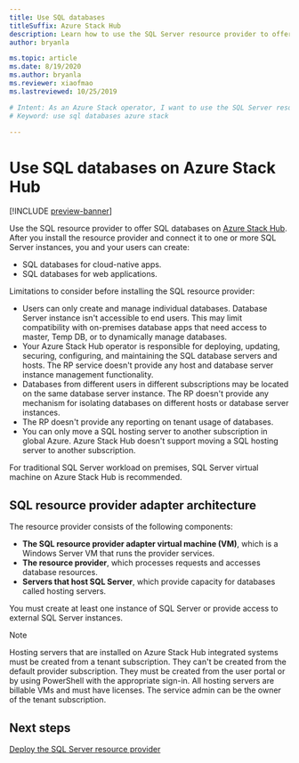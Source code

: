 ```yaml
---
title: Use SQL databases
titleSuffix: Azure Stack Hub
description: Learn how to use the SQL Server resource provider to offer SQL databases as a service on Azure Stack Hub.
author: bryanla

ms.topic: article
ms.date: 8/19/2020
ms.author: bryanla
ms.reviewer: xiaofmao
ms.lastreviewed: 10/25/2019

# Intent: As an Azure Stack operator, I want to use the SQL Server resource provider to offer SQL databases as a service on Azure Stack.
# Keyword: use sql databases azure stack

---
```


# Use SQL databases on Azure Stack Hub

[!INCLUDE [preview-banner](../includes/sql-mysql-rp-limit-access.md)]

Use the SQL resource provider to offer SQL databases on [Azure Stack Hub](azure-stack-overview.md). After you install the resource provider and connect it to one or more SQL Server instances, you and your users can create:

- SQL databases for cloud-native apps.
- SQL databases for web applications.

Limitations to consider before installing the SQL resource provider:

- Users can only create and manage individual databases. Database Server instance isn't accessible to end users. This may limit compatibility with on-premises database apps that need access to master, Temp DB, or to dynamically manage databases.
- Your Azure Stack Hub operator is responsible for deploying, updating, securing, configuring, and maintaining the SQL database servers and hosts. The RP service doesn't provide any host and database server instance management functionality.
- Databases from different users in different subscriptions may be located on the same database server instance. The RP doesn't provide any mechanism for isolating databases on different hosts or database server instances.
- The RP doesn't provide any reporting on tenant usage of databases.
- You can only move a SQL hosting server to another subscription in global Azure. Azure Stack Hub doesn't support moving a SQL hosting server to another subscription.

For traditional SQL Server workload on premises, SQL Server virtual machine on Azure Stack Hub is recommended.

## SQL resource provider adapter architecture

The resource provider consists of the following components:

- **The SQL resource provider adapter virtual machine (VM)**, which is a Windows Server VM that runs the provider services.
- **The resource provider**, which processes requests and accesses database resources.
- **Servers that host SQL Server**, which provide capacity for databases called hosting servers.

You must create at least one instance of SQL Server or provide access to external SQL Server instances.

> [!NOTE]
> Hosting servers that are installed on Azure Stack Hub integrated systems must be created from a tenant subscription. They can't be created from the default provider subscription. They must be created from the user portal or by using PowerShell with the appropriate sign-in. All hosting servers are billable VMs and must have licenses. The service admin can be the owner of the tenant subscription.

## Next steps

[Deploy the SQL Server resource provider](azure-stack-sql-resource-provider-deploy.md)
